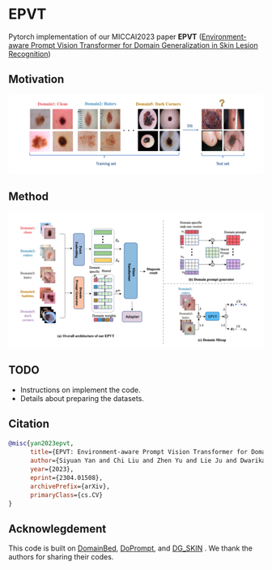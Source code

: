 # EPVT

Pytorch implementation of our MICCAI2023 paper **EPVT** ([Environment-aware Prompt Vision Transformer for Domain Generalization in Skin Lesion Recognition](https://arxiv.org/pdf/2304.01508.pdf))
## Motivation
![alt text](image/motivation.png)
## Method
<img src="image/method.png" alt="My Image" width="1000">

## TODO

- Instructions on implement the code.
- Details about preparing the datasets.


## Citation

```bibtex
@misc{yan2023epvt,
      title={EPVT: Environment-aware Prompt Vision Transformer for Domain Generalization in Skin Lesion Recognition}, 
      author={Siyuan Yan and Chi Liu and Zhen Yu and Lie Ju and Dwarikanath Mahapatrainst and Victoria Mar and Monika Janda and Peter Soyer and Zongyuan Ge},
      year={2023},
      eprint={2304.01508},
      archivePrefix={arXiv},
      primaryClass={cs.CV}
}
```

## Acknowlegdement

This code is built on [DomainBed](https://github.com/facebookresearch/DomainBed), [DoPrompt](https://github.com/zhengzangw/DoPrompt), and [DG_SKIN](https://github.com/alceubissoto/artifact-generalization-skin) . We thank the authors for sharing their codes.
